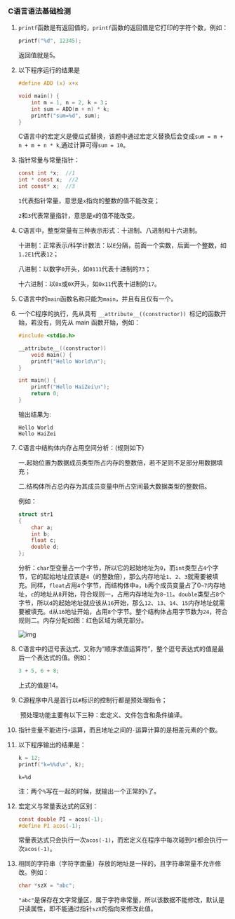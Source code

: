 ### C语言语法基础检测

1. `printf`函数是有返回值的，`printf`函数的返回值是它打印的字符个数，例如：

   ```c
   printf("%d", 12345);
   ```

   返回值就是5。

2. 以下程序运行的结果是

   ```c
   #define ADD (x) x+x
   
   void main() { 
       int m = 1, n = 2, k = 3；
       int sum = ADD(m + n) * k; 
       printf("sum=%d", sum); 
   } 
   ```

   C语言中的宏定义是傻瓜式替换，该题中通过宏定义替换后会变成`sum = m + n + m + n * k`,通过计算可得`sum = 10`。

3. 指针常量与常量指针：

   ```c
   const int *x;  //1
   int * const x;  //2
   int const* x;  //3
   ```

   `1`代表指针常量，意思是`x`指向的整数的值不能改变；

   `2`和`3`代表常量指针，意思是`x`的值不能改变。

4. C语言中，整型常量有三种表示形式：十进制、八进制和十六进制。

   十进制：正常表示/科学计数法：以`E`分隔，前面一个实数，后面一个整数，如`1.2E1`代表`12`；

   八进制：以数字`0`开头，如`0111`代表十进制的`73`；

   十六进制：以`0x`或`0X`开头，如`0x11`代表十进制的`17`。

5. C语言中的`main`函数名称只能为`main`，并且有且仅有一个。

6. 一个C程序的执行，先从具有 `__attribute__((constructor)) `标记的函数开始，若没有，则先从 main 函数开始，例如：

   ```c
   #include <stdio.h>
   
   __attribute__((constructor))
       void main() {
       printf("Hello World\n");
   }
   
   int main() {
       printf("Hello HaiZei\n");
       return 0;
   }
   ```

   输出结果为:

   ```
   Hello World
   Hello HaiZei
   ```

7. C语言中结构体内存占用空间分析：(规则如下)

   一.起始位置为数据成员类型所占内存的整数倍，若不足则不足部分用数据填充；

   二.结构体所占总内存为其成员变量中所占空间最大数据类型的整数倍。

   例如：

   ```c
   struct str1
   {
       char a;
       int b;
       float c;
       double d;
   };
   ```

   分析：`char`型变量占一个字节，所以它的起始地址为`0`，而`int`类型占`4`个字节，它的起始地址应该是`4`（的整数倍），那么内存地址`1`、`2`、`3`就需要被填充。同样，`float`占用`4`个字节，而结构体中`a`，`b`两个成员变量占了0`~7`内存地址，`c`的地址从`8`开始，符合规则一，占用内存地址为`8~11`。`double`类型占`8`个字节，所以`d`的起始地址就应该从`16`开始，那么`12`、`13`、`14`、`15`内存地址就需要被填充。`d`从`16`地址开始，占用`8`个字节。整个结构体占用字节数为`24`，符合规则二。内存分配如图：红色区域为填充部分。

   ![img](https://images2015.cnblogs.com/blog/1129302/201705/1129302-20170526130755685-1405381928.png)

8. C语言中的逗号表达式`，`又称为“顺序求值运算符”，整个逗号表达式的值是最后一个表达式的值。例如：

   ```c
   3 + 5, 6 + 8;
   ```

   上式的值是14。

9. C源程序中凡是首行以`#`标识的控制行都是预处理指令；

    预处理功能主要有以下三种：宏定义、文件包含和条件编译。

10. 指针变量不能进行`+`运算，而且地址之间的`-`运算计算的是相差元素的个数。

11. 以下程序输出的结果是：

    ```c
    k = 12;
    printf("k=%%d\n", k);
    ```

    `k=%d`

    注：两个`%`写在一起的时候，就输出一个正常的`%`了。

12. 宏定义与常量表达式的区别：

    ```c
    const double PI = acos(-1);
    #define PI acos(-1);
    ```

    常量表达式只会执行一次`acos(-1)`，而宏定义在程序中每次碰到`PI`都会执行一次`acos(-1)`。

13. 相同的字符串（字符字面量）存放的地址是一样的，且字符串常量不允许修改。例如：

    ```c
    char *szX = "abc";
    ```

    `"abc"`是保存在文字常量区，属于字符串常量，所以该数据不能修改，默认是只读属性，即不能通过指针`szX`的指向来修改此值。
